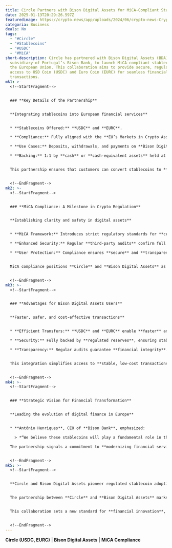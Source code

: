 ```yaml
---
title: Circle Partners with Bison Digital Assets for MiCA-Compliant Stablecoins
date: 2025-01-13T20:29:26.597Z
featuredimage: https://crypto.news/app/uploads/2024/06/crypto-news-Cryptocurrency-after-the-European-Unions-MiCA-regulation-option01-1380x820.webp
categoria: Business
deals: No
tags:
  - "#Circle"
  - "#Stablecoins"
  - "#USDC"
  - "#MiCA"
short-description: Circle has partnered with Bison Digital Assets (BDA), a
  subsidiary of Portugal’s Bison Bank, to launch MiCA-compliant stablecoins in
  the European Union. This collaboration aims to provide secure, regulated
  access to USD Coin (USDC) and Euro Coin (EURC) for seamless financial
  transactions.
mk1: >-
  <!--StartFragment-->


  ### **Key Details of the Partnership**


  **Integrating stablecoins into European financial services**


  * **Stablecoins Offered:** **USDC** and **EURC**.

  * **Compliance:** Fully aligned with the **EU’s Markets in Crypto Assets (MiCA)** regulation.

  * **Use Cases:** Deposits, withdrawals, and payments on **Bison Digital Assets’** platform.

  * **Backing:** 1:1 by **cash** or **cash-equivalent assets** held at **regulated financial institutions**.


  This partnership ensures that customers can convert stablecoins to **fiat currency** at any time, promoting **trust and accessibility** in the crypto market.


  <!--EndFragment-->
mk2: >-
  <!--StartFragment-->


  ### **MiCA Compliance: A Milestone in Crypto Regulation**


  **Establishing clarity and safety in digital assets**


  * **MiCA Framework:** Introduces strict regulatory standards for **crypto issuers** and **service providers**.

  * **Enhanced Security:** Regular **third-party audits** confirm full asset backing.

  * **User Protection:** Compliance ensures **secure** and **transparent** operations.


  MiCA compliance positions **Circle** and **Bison Digital Assets** as leaders in delivering **regulated financial services** through **blockchain technology**.


  <!--EndFragment-->
mk3: >-
  <!--StartFragment-->


  ### **Advantages for Bison Digital Assets Users**


  **Faster, safer, and cost-effective transactions**


  * **Efficient Transfers:** **USDC** and **EURC** enable **faster** and **cheaper** cross-border payments.

  * **Security:** Fully backed by **regulated reserves**, ensuring stability.

  * **Transparency:** Regular audits guarantee **financial integrity**.


  This integration simplifies access to **stable, low-cost transactions**, enhancing the user experience for BDA clients.


  <!--EndFragment-->
mk4: >-
  <!--StartFragment-->


  ### **Strategic Vision for Financial Transformation**


  **Leading the evolution of digital finance in Europe**


  * **António Henriques**, CEO of **Bison Bank**, emphasized:

    > *“We believe these stablecoins will play a fundamental role in the future of financial services, and we are committed to leading this transformation.”*

  The partnership signals a commitment to **modernizing financial services** with secure and **compliant digital solutions**.


  <!--EndFragment-->
mk5: >-
  <!--StartFragment-->


  **Circle and Bison Digital Assets pioneer regulated stablecoin adoption**


  The partnership between **Circle** and **Bison Digital Assets** marks a significant advancement in delivering **regulated stablecoins** in Europe. By ensuring full compliance with **MiCA**, they provide secure, efficient, and transparent access to **USDC** and **EURC**, fostering trust in the evolving **crypto financial landscape**.


  This collaboration sets a new standard for **financial innovation**, positioning both companies at the forefront of **regulated digital finance** in the EU.


  <!--EndFragment-->
---
```

<!--StartFragment-->

**Circle (USDC, EURC)** | **Bison Digital Assets** | **MiCA Compliance**

<!--EndFragment-->